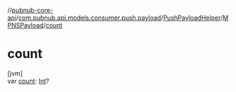 //[pubnub-core-api](../../../../index.md)/[com.pubnub.api.models.consumer.push.payload](../../index.md)/[PushPayloadHelper](../index.md)/[MPNSPayload](index.md)/[count](count.md)

# count

[jvm]\
var [count](count.md): [Int](https://kotlinlang.org/api/latest/jvm/stdlib/kotlin/-int/index.html)?

